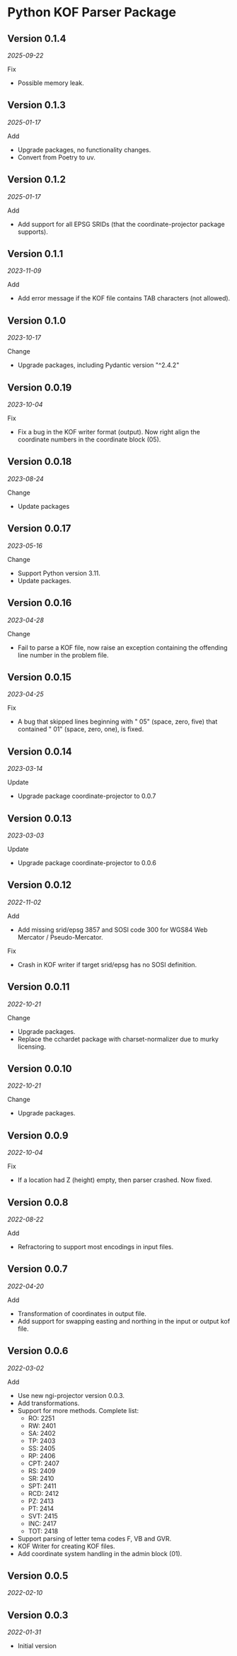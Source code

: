# Python KOF Parser Package

## Version 0.1.4
_2025-09-22_

Fix

- Possible memory leak.

## Version 0.1.3
_2025-01-17_

Add

- Upgrade packages, no functionality changes.
- Convert from Poetry to uv.

## Version 0.1.2
_2025-01-17_

Add

- Add support for all EPSG SRIDs (that the coordinate-projector package supports).

## Version 0.1.1
_2023-11-09_

Add

- Add error message if the KOF file contains TAB characters (not allowed).

## Version 0.1.0
_2023-10-17_

Change

- Upgrade packages, including Pydantic version "^2.4.2"

## Version 0.0.19
_2023-10-04_

Fix

- Fix a bug in the KOF writer format (output). Now right align the coordinate numbers in the coordinate block (05).

## Version 0.0.18
_2023-08-24_

Change

- Update packages

## Version 0.0.17

_2023-05-16_

Change

- Support Python version 3.11.
- Update packages.


## Version 0.0.16

_2023-04-28_

Change

- Fail to parse a KOF file, now raise an exception containing the offending line number in the problem file. 

## Version 0.0.15

_2023-04-25_

Fix

- A bug that skipped lines beginning with " 05" (space, zero, five) that contained " 01" (space, zero, one), is fixed.

## Version 0.0.14

_2023-03-14_

Update

- Upgrade package coordinate-projector to 0.0.7

## Version 0.0.13

_2023-03-03_

Update

- Upgrade package coordinate-projector to 0.0.6

## Version 0.0.12

_2022-11-02_

Add

- Add missing srid/epsg 3857 and SOSI code 300 for WGS84 Web Mercator / Pseudo-Mercator.

Fix

- Crash in KOF writer if target srid/epsg has no SOSI definition.

## Version 0.0.11

_2022-10-21_

Change

- Upgrade packages.
- Replace the cchardet package with charset-normalizer due to murky licensing.

## Version 0.0.10

_2022-10-21_

Change

- Upgrade packages.

## Version 0.0.9

_2022-10-04_

Fix

- If a location had Z (height) empty, then parser crashed. Now fixed.

## Version 0.0.8

_2022-08-22_

Add

- Refractoring to support most encodings in input files.

## Version 0.0.7

_2022-04-20_

Add

- Transformation of coordinates in output file.
- Add support for swapping easting and northing in the input or output kof file.

## Version 0.0.6

_2022-03-02_

Add

- Use new ngi-projector version 0.0.3.
- Add transformations.
- Support for more methods. Complete list:
  - RO: 2251
  - RW: 2401
  - SA: 2402
  - TP: 2403
  - SS: 2405
  - RP: 2406
  - CPT: 2407
  - RS: 2409
  - SR: 2410
  - SPT: 2411
  - RCD: 2412
  - PZ: 2413
  - PT: 2414
  - SVT: 2415
  - INC: 2417
  - TOT: 2418
- Support parsing of letter tema codes F, VB and GVR.
- KOF Writer for creating KOF files.
- Add coordinate system handling in the admin block (01).

## Version 0.0.5

_2022-02-10_

## Version 0.0.3

_2022-01-31_

- Initial version
